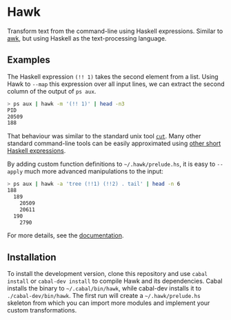 # Hawk

Transform text from the command-line using Haskell expressions. Similar to [awk](http://cm.bell-labs.com/cm/cs/awkbook/index.html), but using Haskell as the text-processing language.


## Examples

The Haskell expression `(!! 1)` takes the second element from a list. Using Hawk to `--map` this expression over all input lines, we can extract the second column of the output of `ps aux`.

```bash
> ps aux | hawk -m '(!! 1)' | head -n3
PID
20509
188
```

That behaviour was similar to the standard unix tool [`cut`](http://en.m.wikipedia.org/wiki/Cut_%28Unix%29). Many other standard command-line tools can be easily approximated using [other short Haskell expressions](http://www.haskell.org/haskellwiki/Simple_Unix_tools).

By adding custom function definitions to `~/.hawk/prelude.hs`, it is easy to `--apply` much more advanced manipulations to the input:

```bash
> ps aux | hawk -a 'tree (!!1) (!!2) . tail' | head -n 6
188
  189
    20509
    20611
  190
    2790
```

For more details, see the [documentation](doc/README.md).


## Installation

To install the development version, clone this repository and use `cabal install` or `cabal-dev install` to compile Hawk and its dependencies. Cabal installs the binary to `~/.cabal/bin/hawk`, while cabal-dev installs it to `./cabal-dev/bin/hawk`. The first run will create a `~/.hawk/prelude.hs` skeleton from which you can import more modules and implement your custom transformations.
